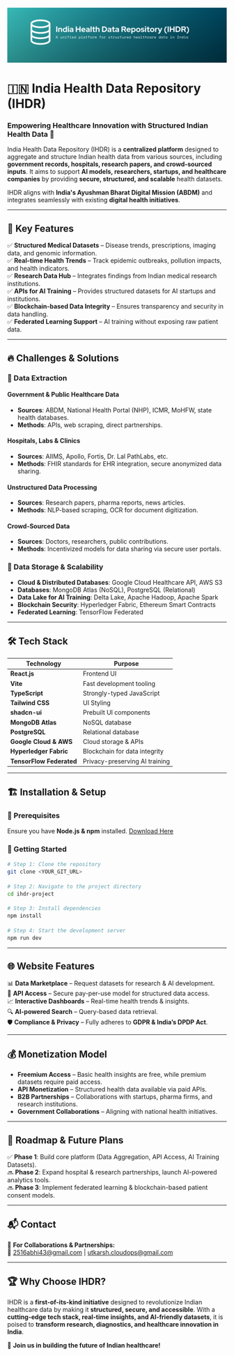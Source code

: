 ![IHDR Banner](assets/Banner.png)

# 🇮🇳 India Health Data Repository (IHDR)
### Empowering Healthcare Innovation with Structured Indian Health Data 🚀

India Health Data Repository (IHDR) is a **centralized platform** designed to aggregate and structure Indian health data from various sources, including **government records, hospitals, research papers, and crowd-sourced inputs**. It aims to support **AI models, researchers, startups, and healthcare companies** by providing **secure, structured, and scalable** health datasets.

IHDR aligns with **India's Ayushman Bharat Digital Mission (ABDM)** and integrates seamlessly with existing **digital health initiatives**.

---

## 🌟 Key Features

✅ **Structured Medical Datasets** – Disease trends, prescriptions, imaging data, and genomic information.  
✅ **Real-time Health Trends** – Track epidemic outbreaks, pollution impacts, and health indicators.  
✅ **Research Data Hub** – Integrates findings from Indian medical research institutions.  
✅ **APIs for AI Training** – Provides structured datasets for AI startups and institutions.  
✅ **Blockchain-based Data Integrity** – Ensures transparency and security in data handling.  
✅ **Federated Learning Support** – AI training without exposing raw patient data.  

---

## 🔥 Challenges & Solutions

### 🔴 Data Extraction

#### Government & Public Healthcare Data
- **Sources**: ABDM, National Health Portal (NHP), ICMR, MoHFW, state health databases.  
- **Methods**: APIs, web scraping, direct partnerships.  

#### Hospitals, Labs & Clinics
- **Sources**: AIIMS, Apollo, Fortis, Dr. Lal PathLabs, etc.  
- **Methods**: FHIR standards for EHR integration, secure anonymized data sharing.  

#### Unstructured Data Processing
- **Sources**: Research papers, pharma reports, news articles.  
- **Methods**: NLP-based scraping, OCR for document digitization.  

#### Crowd-Sourced Data
- **Sources**: Doctors, researchers, public contributions.  
- **Methods**: Incentivized models for data sharing via secure user portals.  

### 🔵 Data Storage & Scalability

- **Cloud & Distributed Databases**: Google Cloud Healthcare API, AWS S3  
- **Databases**: MongoDB Atlas (NoSQL), PostgreSQL (Relational)  
- **Data Lake for AI Training**: Delta Lake, Apache Hadoop, Apache Spark  
- **Blockchain Security**: Hyperledger Fabric, Ethereum Smart Contracts  
- **Federated Learning**: TensorFlow Federated  

---

## 🛠️ Tech Stack

| Technology | Purpose |
|------------|---------|
| **React.js** | Frontend UI |
| **Vite** | Fast development tooling |
| **TypeScript** | Strongly-typed JavaScript |
| **Tailwind CSS** | UI Styling |
| **shadcn-ui** | Prebuilt UI components |
| **MongoDB Atlas** | NoSQL database |
| **PostgreSQL** | Relational database |
| **Google Cloud & AWS** | Cloud storage & APIs |
| **Hyperledger Fabric** | Blockchain for data integrity |
| **TensorFlow Federated** | Privacy-preserving AI training |

---

## 🏗️ Installation & Setup

### 📌 Prerequisites
Ensure you have **Node.js & npm** installed. [Download Here](https://nodejs.org/)

### 🚀 Getting Started
```sh
# Step 1: Clone the repository
git clone <YOUR_GIT_URL>

# Step 2: Navigate to the project directory
cd ihdr-project

# Step 3: Install dependencies
npm install

# Step 4: Start the development server
npm run dev
```

---

## 🌐 Website Features

📊 **Data Marketplace** – Request datasets for research & AI development.  
🔗 **API Access** – Secure pay-per-use model for structured data access.  
📈 **Interactive Dashboards** – Real-time health trends & insights.  
🔍 **AI-powered Search** – Query-based data retrieval.  
🛡 **Compliance & Privacy** – Fully adheres to **GDPR & India’s DPDP Act**.  

---

## 💰 Monetization Model

- **Freemium Access** – Basic health insights are free, while premium datasets require paid access.
- **API Monetization** – Structured health data available via paid APIs.
- **B2B Partnerships** – Collaborations with startups, pharma firms, and research institutions.
- **Government Collaborations** – Aligning with national health initiatives.

---

## 📅 Roadmap & Future Plans

✅ **Phase 1**: Build core platform (Data Aggregation, API Access, AI Training Datasets).  
🔜 **Phase 2**: Expand hospital & research partnerships, launch AI-powered analytics tools.  
🔜 **Phase 3**: Implement federated learning & blockchain-based patient consent models.  

---

## 📬 Contact

💼 **For Collaborations & Partnerships:**  
📧 [2516abhi43@gmail.com](mailto:2516abhi43@gmail.com) | [utkarsh.cloudops@gmail.com](mailto:utkarsh.cloudops@gmail.com)

---

## 🏆 Why Choose IHDR?

IHDR is a **first-of-its-kind initiative** designed to revolutionize Indian healthcare data by making it **structured, secure, and accessible**. With a **cutting-edge tech stack, real-time insights, and AI-friendly datasets**, it is poised to **transform research, diagnostics, and healthcare innovation in India**.

🚀 **Join us in building the future of Indian healthcare!**

